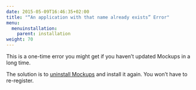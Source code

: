 ```yaml
---
date: 2015-05-09T16:46:35+02:00
title: "“An application with that name already exists” Error"
menu:
  menuinstallation:
    parent: installation
weight: 70
---
```

This is a one-time error you might get if you haven’t updated Mockups in a long time.

The solution is to [uninstall Mockups](http://balsamiq.assistly.com/customer/portal/articles/99002) and install it again. You won’t have to re-register.
